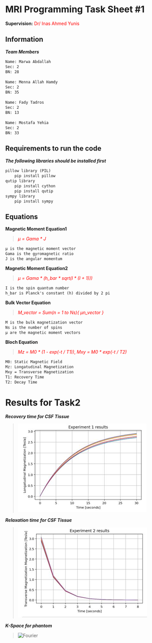 # MRI Programming Task Sheet #1
**Supervision:** <span style = "color: red;"> Dr/ Inas Ahmed Yunis </span> 

## Information

***Team Members***

    Name: Marwa Abdallah
    Sec: 2
    BN: 28

    Name: Menna Allah Hamdy
    Sec: 2
    BN: 35

    Name: Fady Tadros
    Sec: 2
    BN: 13

    Name: Mostafa Yehia
    Sec: 2
    BN: 33

## Requirements to run the code
***The following libraries should be installed first***

    pillow library (PIL)
        pip install pillow
    qutip library
        pip install cython
        pip install qutip
    sympy library
        pip install sympy

## Equations
**Magnetic Moment Equation1**
> <span style="color: red;"> *µ = Gama * J* </span>

    µ is the magnetic moment vector
    Gama is the gyromagnetic ratio
    J is the angular momentum

**Magnetic Moment Equation2**
> <span style="color: red;"> *µ = Gama * (h_bar * sqrt(I * (I + 1)))* </span>

    I is the spin quantum number
    h_bar is Planck's constant (h) divided by 2 pi

**Bulk Vector Equation**
> <span style="color: red;"> *M_vector = Sum(n = 1 to Ns){ µn_vector }* </span>

    M is the bulk magnetization vector
    Ns is the number of spins
    µ are the magnetic moment vectors

**Bloch Equation**
> <span style="color: red;"> *Mz = M0 * (1 - exp(-t / T1))*, </span> <span style="color: red;"> *Mxy = M0 * exp(-t / T2)* </span>

    M0: Static Magnetic Field
    Mz: Longatudinal Magnetization
    Mxy = Transverse Magnetization
    T1: Recovery Time
    T2: Decay Time

# Results for Task2

***Recovery time for CSF Tissue***
> ![Recovery](Results/T1(CSF).jpg)

***Relaxation time for CSF Tissue***
> ![Relaxation](Results/T2(CSF).jpg)

***K-Space for phantom***
> ![Fourier](Results/Phantom_FT.jpg)